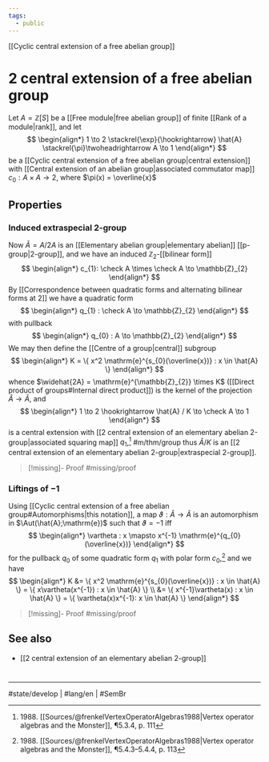 ```yaml
---
tags:
  - public
---
```

[[Cyclic central extension of a free abelian group]]
# 2 central extension of a free abelian group

Let $A = \mathbb{Z}[S]$ be a [[Free module|free abelian group]] of finite [[Rank of a module|rank]],
and let
$$
\begin{align*}
1 \to 2 \stackrel{\exp}{\hookrightarrow} \hat{A} \stackrel{\pi}\twoheadrightarrow A \to 1
\end{align*}
$$
be a [[Cyclic central extension of a free abelian group|central extension]] with [[Central extension of an abelian group|associated commutator map]] $c_{0} : A \times A \to 2$,
where $\pi(x) = \overline{x}$

## Properties
### Induced extraspecial 2-group
Now $\check A = A / 2A$ is an [[Elementary abelian group|elementary abelian]] [[p-group|2-group]], 
and we have an induced $\mathbb{Z}_{2}$-[[bilinear form]]
$$
\begin{align*}
c_{1}: \check A \times \check A \to \mathbb{Z}_{2}
\end{align*}
$$
By [[Correspondence between quadratic forms and alternating bilinear forms at 2]] we have a quadratic form
$$
\begin{align*}
q_{1} : \check A \to \mathbb{Z}_{2}
\end{align*}
$$
with pullback
$$
\begin{align*}
q_{0} : A \to \mathbb{Z}_{2}
\end{align*}
$$
We may then define the [[Centre of a group|central]] subgroup
$$
\begin{align*}
K = \{ x^2 \mathrm{e}^{s_{0}(\overline{x})} : x \in \hat{A} \}
\end{align*}
$$
whence $\widehat{2A} = \mathrm{e}^{\mathbb{Z}_{2}} \times K$ ([[Direct product of groups#Internal direct product]]) is the kernel of the projection $\hat{A} \to \check A$, and
$$
\begin{align*}
1 \to 2 \hookrightarrow \hat{A} / K \to \check A \to 1
\end{align*}
$$
is a central extension with [[2 central extension of an elementary abelian 2-group|associated squaring map]] $q_{1}$,[^5.3.4] #m/thm/group 
thus $\hat{A}/K$ is an [[2 central extension of an elementary abelian 2-group|extraspecial 2-group]].

  [^5.3.4]: 1988\. [[Sources/@frenkelVertexOperatorAlgebras1988|Vertex operator algebras and the Monster]], ¶5.3.4, p. 111

> [!missing]- Proof
> #missing/proof

### Liftings of $-1$

Using [[Cyclic central extension of a free abelian group#Automorphisms|this notation]], a map $\vartheta : \hat{A} \to \hat{A}$ is an automorphism in $\Aut(\hat{A};\mathrm{e})$ such that $\vartheta = -1$ iff
$$
\begin{align*}
\vartheta : x \mapsto x^{-1} \mathrm{e}^{q_{0}(\overline{x})}
\end{align*}
$$
for the pullback $q_{0}$ of some quadratic form $q_{1}$ with polar form $c_{0}$,[^5.4.3]
and we have
$$
\begin{align*}
K &= \{ x^2 \mathrm{e}^{s_{0}(\overline{x})} : x \in \hat{A} \} = \{ x\vartheta(x^{-1}) : x \in \hat{A} \} \\
&= \{ x^{-1}\vartheta(x) : x \in \hat{A} \} = \{ \vartheta(x)x^{-1}: x \in \hat{A} \}
\end{align*}
$$

  [^5.4.3]: 1988\. [[Sources/@frenkelVertexOperatorAlgebras1988|Vertex operator algebras and the Monster]], ¶5.4.3–5.4.4, p. 113
  
> [!missing]- Proof
> #missing/proof

## See also

- [[2 central extension of an elementary abelian 2-group]]

#
---
#state/develop | #lang/en | #SemBr
